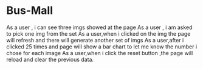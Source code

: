 # Bus-Mall

As a user , i can see three imgs showed at the page 
As a user , i am asked to pick one img from the set
As a user,when i clicked on the img the page will refresh and there will generate another set of imgs
As a user,after i clicked 25 times and page will show a bar chart to let me know the number i chose for each image
As a user,when i click the reset button ,the page will reload and clear the previous data.